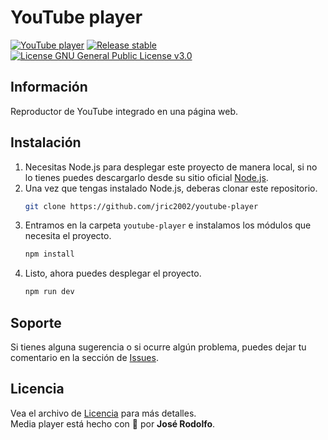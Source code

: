 # YouTube player
[![YouTube player](https://img.shields.io/badge/YouTube%20player-v1.0.0-brightgreen)](https://github.com/jric2002/youtube-player)
[![Release stable](https://img.shields.io/badge/Release-stable-brightgreen)](https://github.com/jric2002/youtube-player)
[![License GNU General Public License v3.0](https://img.shields.io/badge/License-GNU%20General%20Public%20License%20v3.0-blue)](https://github.com/jric2002/youtube-player/blob/master/LICENSE)

## Información
Reproductor de YouTube integrado en una página web.

## Instalación
1. Necesitas Node.js para desplegar este proyecto de manera local, si no lo tienes puedes descargarlo desde su sitio oficial [Node.js](https://nodejs.org/es/download/).
2. Una vez que tengas instalado Node.js, deberas clonar este repositorio.
    ```bash
    git clone https://github.com/jric2002/youtube-player
    ```
3. Entramos en la carpeta `youtube-player` e instalamos los módulos que necesita el proyecto.
    ```bash
    npm install
    ```
4. Listo, ahora puedes desplegar el proyecto.
    ```bash
    npm run dev
    ```

## Soporte
Si tienes alguna sugerencia o si ocurre algún problema, puedes dejar tu comentario en la sección de [Issues](https://github.com/jric2002/youtube-player/issues).

## Licencia
Vea el archivo de [Licencia](https://github.com/jric2002/youtube-player/blob/master/LICENSE) para más detalles.  
Media player está hecho con 💚 por **José Rodolfo**.